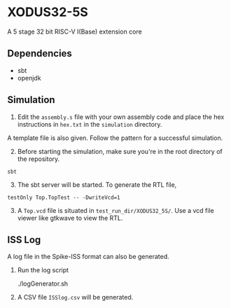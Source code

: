 # XODUS32-5S

A 5 stage 32 bit RISC-V I(Base) extension core

## Dependencies

- sbt
- openjdk

## Simulation

1. Edit the `assembly.s` file with your own assembly code and place the hex instructions in `hex.txt` in the `simulation` directory.

A template file is also given. Follow the pattern for a successful simulation.

2. Before starting the simulation, make sure you're in the root directory of the repository.

```
sbt
```

3. The sbt server will be started. To generate the RTL file,

```
testOnly Top.TopTest -- -DwriteVcd=1
```

3. A `Top.vcd` file is situated in `test_run_dir/XODUS32_5S/`. Use a vcd file viewer like gtkwave to view the RTL.

## ISS Log

A log file in the Spike-ISS format can also be generated.

1. Run the log script

    ./logGenerator.sh

2. A CSV file `ISSlog.csv` will be generated.


